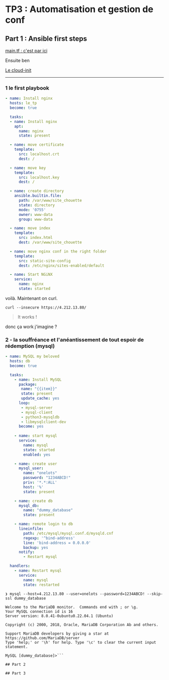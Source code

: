 # TP3 : Automatisation et gestion de conf

## Part 1 : Ansible first steps

[main.tf : c'est par ici](main.tf)

Ensuite ben

[Le cloud-init](cloud-init.txt)

---

### 1 le first playbook

```yml
- name: Install nginx
  hosts: le_tp
  become: true

  tasks:
  - name: Install nginx
    apt:
      name: nginx
      state: present

  - name: move certificate
    template:
      src: localhost.crt
      dest: /

  - name: move key
    template:
      src: localhost.key
      dest: /

  - name: create directory 
    ansible.builtin.file:
      path: /var/www/site_chouette
      state: directory
      mode: '0755'
      owner: www-data
      group: www-data

  - name: move index
    template:
      src: index.html
      dest: /var/www/site_chouette

  - name: move nginx conf in the right folder
    template:
      src: static-site-config
      dest: /etc/nginx/sites-enabled/default

  - name: Start NGiNX
    service:
      name: nginx
      state: started
```

voilà. Maintenant on curl.

`curl --insecure https://4.212.13.80/`
> It works !

donc ça work j'imagine ?

### 2 - la souffréance et l'anéantissement de tout espoir de rédemption (mysql)

```yml
- name: MySQL my beloved
  hosts: db
  become: true

  tasks:
    - name: Install MySQL
      package:
       name: "{{item}}"
       state: present
       update_cache: yes
      loop:
       - mysql-server
       - mysql-client 
       - python3-mysqldb
       - libmysqlclient-dev
      become: yes
  
    - name: start mysql
      service:
        name: mysql
        state: started
        enabled: yes    

    - name: create user
      mysql_user:
        name: "onelots"
        password: "1234ABCD!"
        priv: '*.*:ALL'
        host: '%'
        state: present    

    - name: create db
      mysql_db:
        name: "dummy_database"
        state: present    

    - name: remote login to db
      lineinfile:
        path: /etc/mysql/mysql.conf.d/mysqld.cnf
        regexp: '^bind-address'
        line: 'bind-address = 0.0.0.0'
        backup: yes
      notify:
        - Restart mysql  

  handlers:
    - name: Restart mysql
      service:
        name: mysql
        state: restarted
```

```logs
❯ mysql --host=4.212.13.80 --user=onelots --password=1234ABCD! --skip-ssl dummy_database

Welcome to the MariaDB monitor.  Commands end with ; or \g.
Your MySQL connection id is 16
Server version: 8.0.41-0ubuntu0.22.04.1 (Ubuntu)

Copyright (c) 2000, 2018, Oracle, MariaDB Corporation Ab and others.

Support MariaDB developers by giving a star at https://github.com/MariaDB/server
Type 'help;' or '\h' for help. Type '\c' to clear the current input statement.

MySQL [dummy_database]>```

## Part 2

## Part 3
